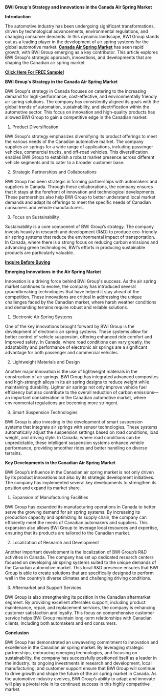 **BWI Group's Strategy and Innovations in the Canada Air Spring Market**

**Introduction**

The automotive industry has been undergoing significant transformations, driven by technological advancements, environmental regulations, and changing consumer demands. In this dynamic landscape, BWI Group stands out as a leading player in the development of air spring systems for the global automotive market. **[Canada Air Spring Market](https://www.nextmsc.com/report/canada-air-spring-market)** has seen rapid growth, with BWI Group emerging as a key contributor. This article explores BWI Group's strategic approach, innovations, and developments that are shaping the Canadian air spring market.

**[Click Here For FREE Sample!](https://www.nextmsc.com/canada-air-spring-market/request-sample)**

**BWI Group's Strategy in the Canada Air Spring Market**

BWI Group's strategy in Canada focuses on catering to the increasing demand for high-performance, cost-effective, and environmentally friendly air spring solutions. The company has consistently aligned its goals with the global trends of automation, sustainability, and electrification within the automotive sector. This focus on innovation and high-quality products has allowed BWI Group to gain a competitive edge in the Canadian market.
    
  1. Product Diversification

BWI Group's strategy emphasizes diversifying its product offerings to meet the various needs of the Canadian automotive market. The company supplies air springs for a wide range of applications, including passenger vehicles, commercial trucks, and off-road vehicles. This diversification enables BWI Group to establish a robust market presence across different vehicle segments and to cater to a broader customer base.
    
  2. Strategic Partnerships and Collaborations

BWI Group has been strategic in forming partnerships with automakers and suppliers in Canada. Through these collaborations, the company ensures that it stays at the forefront of innovation and technological developments. These partnerships also help BWI Group to better understand local market demands and adapt its offerings to meet the specific needs of Canadian consumers and vehicle manufacturers.
    
  3. Focus on Sustainability

Sustainability is a core component of BWI Group’s strategy. The company invests heavily in research and development (R&D) to produce eco-friendly air spring systems that reduce the environmental impact of transportation. In Canada, where there is a strong focus on reducing carbon emissions and advancing green technologies, BWI’s efforts in producing sustainable products are particularly valuable.

**[Inquire Before Buying](https://www.nextmsc.com/canada-air-spring-market/inquire-before-buying)**

**Emerging Innovations in the Air Spring Market**

Innovation is a driving force behind BWI Group's success. As the air spring market continues to evolve, the company has introduced several groundbreaking technologies that have helped it stay ahead of the competition. These innovations are critical in addressing the unique challenges faced by the Canadian market, where harsh weather conditions and demanding terrains require robust and reliable solutions.
    
  1. Electronic Air Spring Systems

One of the key innovations brought forward by BWI Group is the development of electronic air spring systems. These systems allow for better control of vehicle suspension, offering enhanced ride comfort and improved safety. In Canada, where road conditions can vary greatly, the adaptability and performance of electronic air springs are a significant advantage for both passenger and commercial vehicles.
    
  2. Lightweight Materials and Design

Another major innovation is the use of lightweight materials in the construction of air springs. BWI Group has integrated advanced composites and high-strength alloys in its air spring designs to reduce weight while maintaining durability. Lighter air springs not only improve vehicle fuel efficiency but also contribute to the overall reduction of carbon emissions—an important consideration in the Canadian automotive market, where environmental regulations are becoming more stringent.
    
  3. Smart Suspension Technologies

BWI Group is also investing in the development of smart suspension systems that integrate air springs with sensor technologies. These systems automatically adjust the suspension settings based on road conditions, load weight, and driving style. In Canada, where road conditions can be unpredictable, these intelligent suspension systems enhance vehicle performance, providing smoother rides and better handling on diverse terrains.

**Key Developments in the Canadian Air Spring Market**

BWI Group’s influence in the Canadian air spring market is not only driven by its product innovations but also by its strategic development initiatives. The company has implemented several key developments to strengthen its position and expand its market share.
    
  1. Expansion of Manufacturing Facilities

BWI Group has expanded its manufacturing operations in Canada to better serve the growing demand for air spring systems. By increasing its production capacity and optimizing its supply chain, the company can efficiently meet the needs of Canadian automakers and suppliers. This expansion also allows BWI Group to leverage local resources and expertise, ensuring that its products are tailored to the Canadian market.
    
  2. Localization of Research and Development

Another important development is the localization of BWI Group’s R&D activities in Canada. The company has set up dedicated research centers focused on developing air spring systems suited to the unique demands of the Canadian automotive market. This local R&D presence ensures that BWI Group is able to create solutions that are specifically designed to perform well in the country’s diverse climates and challenging driving conditions.
    
  3. Aftermarket and Support Services

BWI Group is also strengthening its position in the Canadian aftermarket segment. By providing excellent aftersales support, including product maintenance, repair, and replacement services, the company is enhancing customer satisfaction and loyalty. This focus on comprehensive customer service helps BWI Group maintain long-term relationships with Canadian clients, including both automakers and end consumers.

**Conclusion**

BWI Group has demonstrated an unwavering commitment to innovation and excellence in the Canadian air spring market. By leveraging strategic partnerships, embracing emerging technologies, and focusing on sustainability, the company has successfully positioned itself as a leader in the industry. Its ongoing investments in research and development, local manufacturing, and customer support ensure that BWI Group will continue to drive growth and shape the future of the air spring market in Canada. As the automotive industry evolves, BWI Group’s ability to adapt and innovate will play a pivotal role in its continued success in this highly competitive market.

